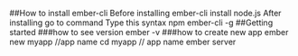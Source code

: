 ##How to install ember-cli
    Before installing ember-cli install node.js
    After installing go to command
    Type this syntax npm ember-cli -g
##Getting started
###how to see version
    ember -v
###how to create new app
          ember new myapp //app name
          cd myapp // app name
          ember server
